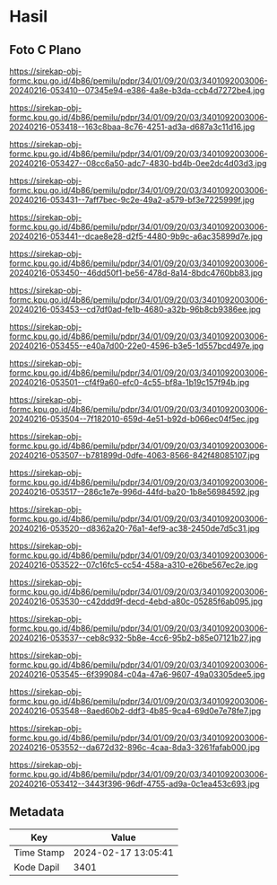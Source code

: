 # Hasil

## Foto C Plano

https://sirekap-obj-formc.kpu.go.id/4b86/pemilu/pdpr/34/01/09/20/03/3401092003006-20240216-053410--07345e94-e386-4a8e-b3da-ccb4d7272be4.jpg

https://sirekap-obj-formc.kpu.go.id/4b86/pemilu/pdpr/34/01/09/20/03/3401092003006-20240216-053418--163c8baa-8c76-4251-ad3a-d687a3c11d16.jpg

https://sirekap-obj-formc.kpu.go.id/4b86/pemilu/pdpr/34/01/09/20/03/3401092003006-20240216-053427--08cc6a50-adc7-4830-bd4b-0ee2dc4d03d3.jpg

https://sirekap-obj-formc.kpu.go.id/4b86/pemilu/pdpr/34/01/09/20/03/3401092003006-20240216-053431--7aff7bec-9c2e-49a2-a579-bf3e7225999f.jpg

https://sirekap-obj-formc.kpu.go.id/4b86/pemilu/pdpr/34/01/09/20/03/3401092003006-20240216-053441--dcae8e28-d2f5-4480-9b9c-a6ac35899d7e.jpg

https://sirekap-obj-formc.kpu.go.id/4b86/pemilu/pdpr/34/01/09/20/03/3401092003006-20240216-053450--46dd50f1-be56-478d-8a14-8bdc4760bb83.jpg

https://sirekap-obj-formc.kpu.go.id/4b86/pemilu/pdpr/34/01/09/20/03/3401092003006-20240216-053453--cd7df0ad-fe1b-4680-a32b-96b8cb9386ee.jpg

https://sirekap-obj-formc.kpu.go.id/4b86/pemilu/pdpr/34/01/09/20/03/3401092003006-20240216-053455--e40a7d00-22e0-4596-b3e5-1d557bcd497e.jpg

https://sirekap-obj-formc.kpu.go.id/4b86/pemilu/pdpr/34/01/09/20/03/3401092003006-20240216-053501--cf4f9a60-efc0-4c55-bf8a-1b19c157f94b.jpg

https://sirekap-obj-formc.kpu.go.id/4b86/pemilu/pdpr/34/01/09/20/03/3401092003006-20240216-053504--7f182010-659d-4e51-b92d-b066ec04f5ec.jpg

https://sirekap-obj-formc.kpu.go.id/4b86/pemilu/pdpr/34/01/09/20/03/3401092003006-20240216-053507--b781899d-0dfe-4063-8566-842f48085107.jpg

https://sirekap-obj-formc.kpu.go.id/4b86/pemilu/pdpr/34/01/09/20/03/3401092003006-20240216-053517--286c1e7e-996d-44fd-ba20-1b8e56984592.jpg

https://sirekap-obj-formc.kpu.go.id/4b86/pemilu/pdpr/34/01/09/20/03/3401092003006-20240216-053520--d8362a20-76a1-4ef9-ac38-2450de7d5c31.jpg

https://sirekap-obj-formc.kpu.go.id/4b86/pemilu/pdpr/34/01/09/20/03/3401092003006-20240216-053522--07c16fc5-cc54-458a-a310-e26be567ec2e.jpg

https://sirekap-obj-formc.kpu.go.id/4b86/pemilu/pdpr/34/01/09/20/03/3401092003006-20240216-053530--c42ddd9f-decd-4ebd-a80c-05285f6ab095.jpg

https://sirekap-obj-formc.kpu.go.id/4b86/pemilu/pdpr/34/01/09/20/03/3401092003006-20240216-053537--ceb8c932-5b8e-4cc6-95b2-b85e07121b27.jpg

https://sirekap-obj-formc.kpu.go.id/4b86/pemilu/pdpr/34/01/09/20/03/3401092003006-20240216-053545--6f399084-c04a-47a6-9607-49a03305dee5.jpg

https://sirekap-obj-formc.kpu.go.id/4b86/pemilu/pdpr/34/01/09/20/03/3401092003006-20240216-053548--8aed60b2-ddf3-4b85-9ca4-69d0e7e78fe7.jpg

https://sirekap-obj-formc.kpu.go.id/4b86/pemilu/pdpr/34/01/09/20/03/3401092003006-20240216-053552--da672d32-896c-4caa-8da3-3261fafab000.jpg

https://sirekap-obj-formc.kpu.go.id/4b86/pemilu/pdpr/34/01/09/20/03/3401092003006-20240216-053412--3443f396-96df-4755-ad9a-0c1ea453c693.jpg


## Metadata

| Key        | Value               |
| ---------- | ------------------- |
| Time Stamp | 2024-02-17 13:05:41 |
| Kode Dapil | 3401                |



